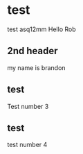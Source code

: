 # test
test asq12mm  Hello Rob

## 2nd header
my name is brandon

## test
Test number 3

## test
test number 4
